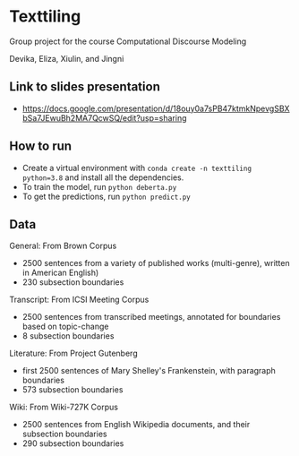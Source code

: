 # Texttiling
Group project for the course Computational Discourse Modeling

Devika, Eliza, Xiulin, and Jingni

## Link to slides presentation 
- https://docs.google.com/presentation/d/18ouy0a7sPB47ktmkNpevgSBXbSa7JEwuBh2MA7QcwSQ/edit?usp=sharing
  

## How to run 
- Create a virtual environment with ```conda create -n texttiling python=3.8``` and install all the dependencies.
- To train the model, run ```python deberta.py```
- To get the predictions, run ```python predict.py``` 


## Data
General: From Brown Corpus

- 2500 sentences from a variety of published works (multi-genre), written in American English)
- 230 subsection boundaries 


Transcript: From ICSI Meeting Corpus 

- 2500 sentences from transcribed meetings, annotated for boundaries based on topic-change
- 8 subsection boundaries 

Literature:  From Project Gutenberg 

- first 2500 sentences of Mary Shelley's Frankenstein, with paragraph boundaries
- 573 subsection boundaries 

Wiki: From Wiki-727K Corpus 

- 2500 sentences from English Wikipedia documents, and their subsection boundaries
- 290 subsection boundaries 

